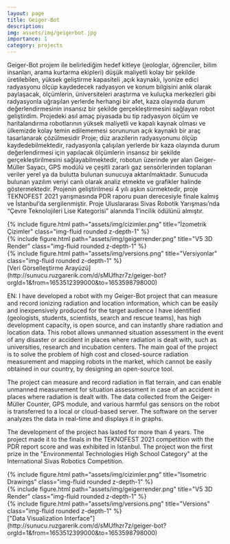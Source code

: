 ```yaml
---
layout: page
title: Geiger-Bot
description: 
img: assets/img/geigerbot.jpg
importance: 1
category: projects
---
```


Geiger-Bot projem ile belirlediğim hedef kitleye (jeologlar, öğrenciler, bilim insanları, arama kurtarma ekipleri) düşük maliyetli kolay bir şekilde üretilebilen, yüksek geliştirme kapasiteli ,açık kaynaklı, iyonize edici radyasyonu ölçüp kaydedecek radyasyon ve konum bilgisini anlık olarak paylaşacak, ölçümlerin, üniversiteleri araştırma ve kuluçka merkezleri gibi radyasyonla uğraşılan yerlerde herhangi bir afet, kaza olayında durum değerlendirmesinin insansız bir şekilde gerçekleştirmesini sağlayan robot geliştirdim. Projedeki asıl amaç piyasada bu tip radyasyon ölçüm ve haritalandırma robotlarının yüksek maliyetli ve kapalı kaynak olması ve ülkemizde kolay temin edilememesi sorununun açık kaynaklı bir araç tasarlanarak çözülmesidir 
Proje; düz arazilerin radyasyonunu ölçüp kaydedebilmektedir, radyasyonla çalışılan yerlerde bir kaza olayında durum değerlendirmesi için yapılacak ölçümlerin insansız bir şekilde gerçekleştirilmesini sağlayabilmektedir, robotun üzerinde yer alan Geiger-Müller Sayacı, GPS modülü ve çeşitli zararlı gaz sensörlerinden toplanan veriler yerel ya da bulutta bulunan sunucuya aktarılmaktadır. Sunucuda bulunan yazılım veriyi canlı olarak analiz etmekte ve grafikler halinde göstermektedir. 
Projenin geliştirilmesi 4 yılı aşkın sürmektedir, proje TEKNOFEST 2021 yarışmasında PDR raporu puan derecesiyle finale kalmış ve İstanbul’da sergilenmiştir. 
Proje Uluslararası Sivas Robotik Yarışması’nda “Çevre Teknolojileri Lise Kategorisi” alanında 1’incilik ödülünü almıştır.


<div class="row">
    <div class="col-sm mt-3 mt-md-0">
        {% include figure.html path="assets/img/cizimler.png" title="İzometrik Çizimler" class="img-fluid rounded z-depth-1" %}
    </div>
    <div class="col-sm mt-3 mt-md-0">
        {% include figure.html path="assets/img/geigerrender.png" title="V5 3D Render" class="img-fluid rounded z-depth-1" %}
    </div>
    <div class="col-sm mt-3 mt-md-0">
        {% include figure.html path="assets/img/versions.png" title="Versiyonlar" class="img-fluid rounded z-depth-1" %}
    </div>
</div>
[Veri Görselleştirme Arayüzü](http://sunucu.ruzgarerik.com/d/sMUfhzr7z/geiger-bot?orgId=1&from=1653512399000&to=1653598798000)

EN:
I have developed a robot with my Geiger-Bot project that can measure and record ionizing radiation and location information, which can be easily and inexpensively produced for the target audience I have identified (geologists, students, scientists, search and rescue teams), has high development capacity, is open source, and can instantly share radiation and location data. This robot allows unmanned situation assessment in the event of any disaster or accident in places where radiation is dealt with, such as universities, research and incubation centers. The main goal of the project is to solve the problem of high cost and closed-source radiation measurement and mapping robots in the market, which cannot be easily obtained in our country, by designing an open-source tool.

The project can measure and record radiation in flat terrain, and can enable unmanned measurement for situation assessment in case of an accident in places where radiation is dealt with. The data collected from the Geiger-Müller Counter, GPS module, and various harmful gas sensors on the robot is transferred to a local or cloud-based server. The software on the server analyzes the data in real-time and displays it in graphs.

The development of the project has lasted for more than 4 years. The project made it to the finals in the TEKNOFEST 2021 competition with the PDR report score and was exhibited in Istanbul. The project won the first prize in the "Environmental Technologies High School Category" at the International Sivas Robotics Competition.

<div class="row">
    <div class="col-sm mt-3 mt-md-0">
        {% include figure.html path="assets/img/cizimler.png" title="Isometric Drawings" class="img-fluid rounded z-depth-1" %}
    </div>
    <div class="col-sm mt-3 mt-md-0">
        {% include figure.html path="assets/img/geigerrender.png" title="V5 3D Render" class="img-fluid rounded z-depth-1" %}
    </div>
    <div class="col-sm mt-3 mt-md-0">
        {% include figure.html path="assets/img/versions.png" title="Versions" class="img-fluid rounded z-depth-1" %}
    </div>
</div>
["Data Visualization Interface"](http://sunucu.ruzgarerik.com/d/sMUfhzr7z/geiger-bot?orgId=1&from=1653512399000&to=1653598798000)


